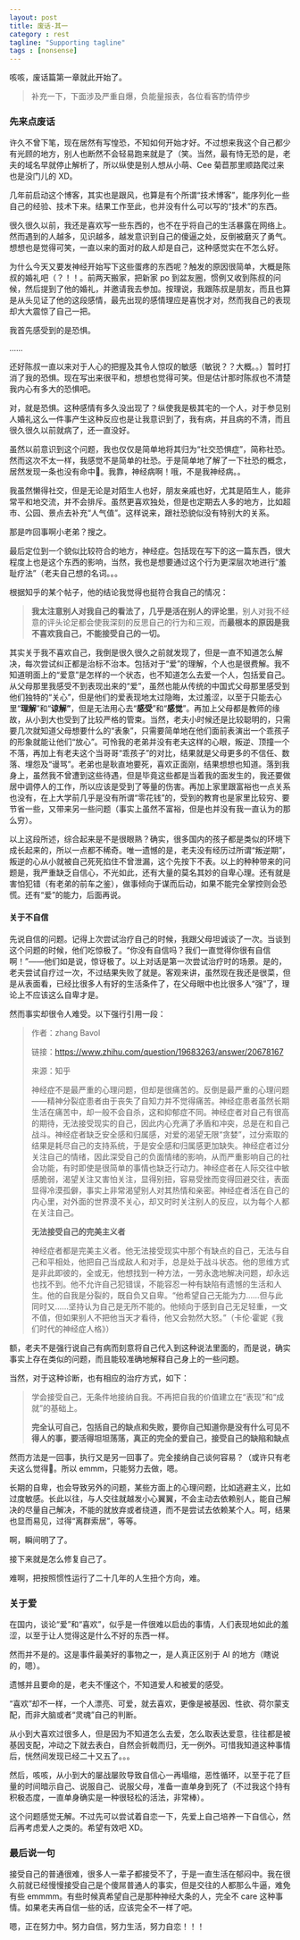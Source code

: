 ```yaml
---
layout: post
title: 废话-其一
category : rest
tagline: "Supporting tagline"
tags : [nonsense]
---
```


咳咳，废话篇第一章就此开始了。

> 补充一下，下面涉及严重自爆，负能量报表，各位看客酌情停步

### 先来点废话

许久不曾下笔，现在居然有写惶恐，不知如何开始才好。不过想来我这个自己都少有光顾的地方，别人也断然不会轻易跑来就是了（笑。当然，最有恃无恐的是，老夫的域名早就停止解析了，所以纵使是别人想从小萌、Cee 菊苣那里顺路爬过来也是没门儿的 XD。

几年前启动这个博客，其实也是跟风，也算是有个所谓“技术博客”，能序列化一些自己的经验、技术下来。结果工作至此，也并没有什么可以写的“技术”的东西。

很久很久以前，我还是喜欢写一些东西的，也不在乎将自己的生活暴露在网络上。然而遇到的人越多，见识越多，越发意识到自己的傻逼之处，反倒被磨灭了勇气。想想也是觉得可笑，一直以来的面对的敌人却是自己，这种感觉实在不怎么好。

为什么今天又要发神经开始写下这些蛋疼的东西呢？触发的原因很简单，大概是陈叔的婚礼吧（？！！。前两天搬家，把新家 po 到盆友圈，惯例又收到陈叔的问候，然后提到了他的婚礼，并邀请我去参加。按理说，我跟陈叔是朋友，而且也算是从头见证了他的这段感情，最先出现的感情理应是喜悦才对，然而我自己的表现却大大震惊了自己一把。

我首先感受到的是恐惧。

……

还好陈叔一直以来对于人心的把握及其令人惊叹的敏感（敏锐？？大概。。）暂时打消了我的恐惧。现在写出来很平和，想想也觉得可笑。但是估计那时陈叔也不清楚我内心有多大的恐惧吧。

对，就是恐惧。这种感情有多久没出现了？纵使我是极其宅的一个人，对于参见别人婚礼这么一件事产生这种反应也是让我意识到了，我有病，并且病的不清，而且很久很久以前就病了，还一直没好。

虽然以前意识到这个问题，我也仅仅是简单地将其归为“社交恐惧症”，简称社恐。然而这次不太一样，我感觉不是简单的社恐。于是简单地了解了一下社恐的概念，居然发现一条也没有命中🌚。我靠，神经病啊！哦，不是我神经病。。

我虽然懒得社交，但是无论是对陌生人也好，朋友亲戚也好，尤其是陌生人，能非常平和地交流，并不会排斥。虽然更喜欢独处，但是也定期去人多的地方，比如超市、公园、景点去补充“人气值”。这样说来，跟社恐貌似没有特别大的关系。

那是咋回事啊小老弟？搜之。

最后定位到一个貌似比较符合的地方，神经症。包括现在写下的这一篇东西，很大程度上也是这个东西的影响，当然，我也是想要通过这个行为更深层次地进行“羞耻疗法”（老夫自己想的名词。。。

根据知乎的某个帖子，他的结论我觉得也挺符合我自己的情况：

> **我太注意别人对我自己的看法了，几乎是活在别人的评论里**，别人对我不经意的评头论足都会使我深刻的反思自己的行为和三观，而**最根本的原因是我不喜欢我自己，不能接受自己的一切。**

其实关于我不喜欢自己，我倒是很久很久之前就发现了，但是一直不知道怎么解决，每次尝试纠正都是治标不治本。包括对于“爱”的理解，个人也是很费解。我不知道明面上的“爱意”是怎样的一个状态，也不知道怎么去爱一个人，包括爱自己。从父母那里我感受不到表现出来的“爱”，虽然也能从传统的中国式父母那里感受到他们独特的“关心”，但是他们的爱表现地太过隐晦，太过羞涩，以至于只能去心里“**理解**”和“**谅解”**，但是无法用心去“**感受**”和“**感觉**”。再加上父母都是教师的缘故，从小到大也受到了比较严格的管束。当然，老夫小时候还是比较聪明的，只需要几次就知道父母想要什么的“表象”，只需要简单地在他们面前表演出一个乖孩子的形象就能让他们“放心”。可怜我的老弟并没有老夫这样的心眼，叛逆、顶撞一个不落，再加上有老夫这个当哥哥“乖孩子”的对比，结果就是父母更多的不信任、数落、埋怨及“谩骂”。老弟也是耿直地要死，喜欢正面刚，结果想想也知道。落到我身上，虽然我不曾遭到这些待遇，但是毕竟这些都是当着我的面发生的，我还要做居中调停人的工作，所以应该是受到了等量的伤害。再加上家里跟富裕也一点关系也没有，在上大学前几乎是没有所谓“零花钱”的，受到的教育也是家里比较穷、要节省一些，又带来另一些问题（事实上虽然不富裕，但是也并没有我一直认为的那么穷）。

以上这段所述，综合起来是不是很眼熟？确实，很多国内的孩子都是类似的环境下成长起来的，所以一点都不稀奇。唯一遗憾的是，老夫没有经历过所谓“叛逆期”，叛逆的心从小就被自己死死掐住不曾泄漏，这个先按下不表。以上的种种带来的问题是，我严重缺乏自信心，不光如此，还有大量的莫名其妙的自卑心理。还有就是害怕犯错（有老弟的前车之鉴），做事倾向于谋而后动，如果不能完全掌控则会恐慌。还有“爱”的能力，后面再说。

#### 关于不自信

先说自信的问题。记得上次尝试治疗自己的时候，我跟父母坦诚谈了一次。当谈到这个问题的时候，他们吃惊极了。“你没有自信吗？我们一直觉得你很有自信啊！”——他们如是说，惊讶极了。以上对话是第一次尝试治疗时的场景。是的，老夫尝试自疗过一次，不过结果失败了就是。客观来讲，虽然现在我还是很菜，但是从表面看，已经比很多人有好的生活条件了，在父母眼中也比很多人“强”了，理论上不应该这么自卑才是。

然而事实却很令人难受。以下强行引用一段：

> 作者：zhang Bavol
>
> 链接：https://www.zhihu.com/question/19683263/answer/20678167
>
> 来源：知乎
>
> 神经症不是最严重的心理问题，但却是很痛苦的。反倒是最严重的心理问题——精神分裂症患者由于丧失了自知力并不觉得痛苦。神经症患者虽然长期生活在痛苦中，却一般不会自杀，这和抑郁症不同。神经症者对自己有很高的期待，无法接受现实的自己，因此内心充满了矛盾和冲突，总是在和自己战斗。神经症者缺乏安全感和归属感，对爱的渴望无限“贪婪”，过分索取的结果是耗尽自己的支持系统，于是安全感和归属感更加缺失。神经症者过分关注自己的情绪，因此深受自己的负面情绪的影响，从而严重影响自己的社会功能，有时即使是很简单的事情也缺乏行动力。神经症者在人际交往中敏感脆弱，渴望关注又害怕关注，显得别扭，容易受挫而变得回避交往，表面显得冷漠孤僻，事实上非常渴望别人对其热情和亲密。神经症者活在自己的内心里，对外面的世界漠不关心，却又时时关注别人的反应，以为每个人都在关注自己。
>
> **无法接受自己的完美主义者**
>
> 神经症者都是完美主义者。他无法接受现实中那个有缺点的自己，无法与自己和平相处，他把自己当成敌人和对手，总是处于战斗状态。他的思维方式是非此即彼的，全或无，他想找到一种方法，一劳永逸地解决问题，却永远也找不到。他不允许自己犯错误，不能容忍一种有缺陷有遗憾的生活和人生。他的自我是分裂的，既自负又自卑。“他希望自己无能为力……但与此同时又……坚持认为自己是无所不能的。他倾向于感到自己无足轻重，一文不值，但如果别人不把他当天才看待，他又会勃然大怒。”（卡伦·霍妮《我们时代的神经症人格》）

额，老夫不是强行说自己有病而刻意将自己代入到这种说法里面的，而是说，确实事实上存在类似的问题，而且能较准确地解释自己身上的一些问题。

当然，对于这种诊断，也有相应的治疗方式，如下：

> 学会接受自己，无条件地接纳自我。不再把自我的价值建立在“表现”和“成就”的基础上。
>
> **完全认可自己，包括自己的缺点和失败，要你自己知道你是没有什么可见不得人的事，要活得坦坦荡荡，真正的完全的爱自己，接受自己的缺陷和缺点**

然而方法是一回事，执行又是另一回事了。完全接纳自己谈何容易？（或许只有老夫这么觉得🌚。所以 emmm，只能努力去做，嗯。

长期的自卑，也会导致另外的问题，某些方面上的心理问题，比如逃避主义，比如过度敏感。长此以往，与人交往就越发小心翼翼，不会主动去依赖别人，能自己解决的尽量自己解决，不能的就放弃或者绕道，而不是尝试去依赖某个人。呵，结果也显而易见，过得“离群索居”，等等。

啊，瞬间明了了。

接下来就是怎么修复自己了。

难啊，把按照惯性运行了二十几年的人生扭个方向，难。

### 关于爱

在国内，谈论“爱”和“喜欢”，似乎是一件很难以启齿的事情，人们表现地如此的羞涩，以至于让人觉得这是什么不好的东西一样。

然而并不是的。这是事件最美好的事物之一，是人真正区别于 AI 的地方（瞎说的，嗯）。

遗憾并且要命的是，老夫不懂这个，不知道爱人和被爱的感受。

“喜欢”却不一样，一个人漂亮、可爱，就去喜欢，更像是被基因、性欲、荷尔蒙支配，而非大脑或者“灵魂”自己的判断。

从小到大喜欢过很多人，但是因为不知道怎么去爱，怎么取表达爱意，往往都是被基因支配，冲动之下就去表白，自然会折戟而归，无一例外。可惜我知道这种事情后，恍然间发现已经二十又五了。。。

然后，咳咳，从小到大的屡战屡败导致自信心一再塌缩，恶性循环，以至于花了巨量的时间暗示自己、说服自己、说服父母，准备一直单身到死了（不过我这个持有积极态度，一直单身确实是一种很轻松的活法，非常棒）。

这个问题感觉无解。不过先可以尝试着自恋一下，先爱上自己培养一下自信心，然后再考虑爱人之类的。希望有效吧 XD。

### 最后说一句

接受自己的普通很难，很多人一辈子都接受不了，于是一直生活在郁闷中。我在很久前就已经慢慢接受自己是个傻屌普通人的事实，但是交往的人都那么牛逼，难免有些 emmmm。有些时候真希望自己是那种神经大条的人，完全不 care 这种事情。如果老夫再自信一些的话，应该完全不一样了吧。

嗯，正在努力中。努力自信，努力生活，努力自恋！！！
